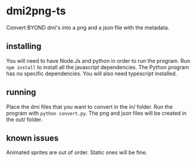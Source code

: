 # dmi2png-ts
Convert BYOND dmi's into a png and a json file with the metadata.

## installing
You will need to have Node.Js and python in order to run the program.
Run `npm install` to install all the javascript dependencies. The Python program has no specific dependencies.
You will also need typescript installed.

## running
Place the dmi files that you want to convert in the in/ folder. Run the program with `python convert.py`. The png and json files will be created in the out/ folder.

## known issues
Animated sprites are out of order. Static ones will be fine.